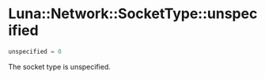 # Luna::Network::SocketType::unspecified

```c++
unspecified = 0
```

The socket type is unspecified. 

